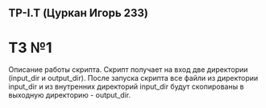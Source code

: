 ## TP-I.T (Цуркан Игорь 233)

# ТЗ №1 
Описание работы скрипта.
Скрипт получает на вход две директории (input_dir и output_dir). После запуска скрипта все файли из директории input_dir и из внутренних директорий input_dir будут скопированы в выходную директорию - output_dir. 
